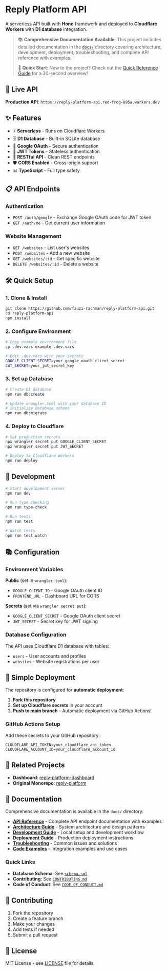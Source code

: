 # Reply Platform API

A serverless API built with **Hono** framework and deployed to **Cloudflare Workers** with **D1 database** integration.

> 📚 **Comprehensive Documentation Available**: This project includes detailed documentation in the [`docs/`](docs/) directory covering architecture, development, deployment, troubleshooting, and complete API reference with examples.
> 
> 🚀 **Quick Start**: New to the project? Check out the [Quick Reference Guide](QUICK_REFERENCE.md) for a 30-second overview!

## 🚀 **Live API**

**Production API**: `https://reply-platform-api.red-frog-895a.workers.dev`

## ✨ **Features**

- ⚡ **Serverless** - Runs on Cloudflare Workers
- 🗄️ **D1 Database** - Built-in SQLite database  
- 🔐 **Google OAuth** - Secure authentication
- 🔑 **JWT Tokens** - Stateless authentication
- 📱 **RESTful API** - Clean REST endpoints
- 🛡️ **CORS Enabled** - Cross-origin support
- 📊 **TypeScript** - Full type safety

## 📋 **API Endpoints**

### Authentication
- `POST /auth/google` - Exchange Google OAuth code for JWT token
- `GET /auth/me` - Get current user information

### Website Management  
- `GET /websites` - List user's websites
- `POST /websites` - Add a new website
- `GET /websites/:id` - Get specific website
- `DELETE /websites/:id` - Delete a website

## 🛠️ **Quick Setup**

### 1. Clone & Install
```bash
git clone https://github.com/fauzi-rachman/reply-platform-api.git
cd reply-platform-api
npm install
```

### 2. Configure Environment
```bash
# Copy example environment file
cp .dev.vars.example .dev.vars

# Edit .dev.vars with your secrets
GOOGLE_CLIENT_SECRET=your_google_oauth_client_secret
JWT_SECRET=your_jwt_secret_key
```

### 3. Set up Database
```bash
# Create D1 database
npm run db:create

# Update wrangler.toml with your database ID
# Initialize database schema
npm run db:migrate
```

### 4. Deploy to Cloudflare
```bash
# Set production secrets
npx wrangler secret put GOOGLE_CLIENT_SECRET
npx wrangler secret put JWT_SECRET

# Deploy to Cloudflare Workers
npm run deploy
```

## 🔧 **Development**

```bash
# Start development server
npm run dev

# Run type checking
npm run type-check

# Run tests
npm run test

# Watch tests
npm run test:watch
```

## 📚 **Configuration**

### Environment Variables

**Public** (set in `wrangler.toml`):
- `GOOGLE_CLIENT_ID` - Google OAuth client ID
- `FRONTEND_URL` - Dashboard URL for CORS

**Secrets** (set via `wrangler secret put`):
- `GOOGLE_CLIENT_SECRET` - Google OAuth client secret  
- `JWT_SECRET` - Secret key for JWT signing

### Database Configuration

The API uses Cloudflare D1 database with tables:
- `users` - User accounts and profiles
- `websites` - Website registrations per user

## 🚀 **Simple Deployment**

The repository is configured for **automatic deployment**:

1. **Fork this repository**
2. **Set up Cloudflare secrets** in your account
3. **Push to main branch** - Automatic deployment via GitHub Actions!

### GitHub Actions Setup

Add these secrets to your GitHub repository:
```
CLOUDFLARE_API_TOKEN=your_cloudflare_api_token
CLOUDFLARE_ACCOUNT_ID=your_cloudflare_account_id
```

## 🔗 **Related Projects**

- **Dashboard**: [reply-platform-dashboard](https://github.com/fauzi-rachman/reply-platform-dashboard)
- **Original Monorepo**: [reply-platform](https://github.com/fauzi-rachman/reply-platform)

## 📖 **Documentation**

Comprehensive documentation is available in the `docs/` directory:

- **[API Reference](docs/API.md)** - Complete API endpoint documentation with examples
- **[Architecture Guide](docs/ARCHITECTURE.md)** - System architecture and design patterns
- **[Development Guide](docs/DEVELOPMENT.md)** - Local setup and development workflow
- **[Deployment Guide](docs/DEPLOYMENT.md)** - Production deployment instructions
- **[Troubleshooting](docs/TROUBLESHOOTING.md)** - Common issues and solutions
- **[Code Examples](docs/EXAMPLES.md)** - Integration examples and use cases

### Quick Links

- **Database Schema**: See [`schema.sql`](schema.sql)
- **Contributing**: See [`CONTRIBUTING.md`](CONTRIBUTING.md)
- **Code of Conduct**: See [`CODE_OF_CONDUCT.md`](CODE_OF_CONDUCT.md)

## 🤝 **Contributing**

1. Fork the repository
2. Create a feature branch
3. Make your changes  
4. Add tests if needed
5. Submit a pull request

## 📄 **License**

MIT License - see [LICENSE](LICENSE) file for details.